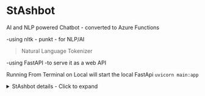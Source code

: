 # StAshbot
AI and NLP powered Chatbot -  converted to Azure Functions 

-using  nltk - punkt - for NLP/AI
>Natural Language Tokenizer

-using FastAPI -to serve it as a web API

Running From Terminal on Local will start the local FastApi 
` uvicorn main:app `

<details>
<summary>StAshbot details - Click to expand</summary>
StAshbot details commands and details
</details>


